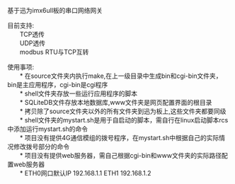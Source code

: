基于迅为imx6ull板的串口网络网关

目前支持:\
&emsp;&emsp;TCP透传\
&emsp;&emsp;UDP透传\
&emsp;&emsp;modbus RTU与TCP互转
        
使用事项:\
&emsp;&emsp;\* 在source文件夹内执行make,在上一级目录中生成bin和cgi-bin文件夹，bin是主应用程序，cgi-bin是cgi程序\
&emsp;&emsp;\* shell文件夹存放一些运行应用程序的脚本\
&emsp;&emsp;\* SQLiteDB文件存放本地数据库,www文件夹是网页配置界面的根目录\
&emsp;&emsp;\* 拷贝除了source文件夹以外的所有文件夹到迅为板上,这些文件夹都要同级\
&emsp;&emsp;\* shell文件夹的mystart.sh是用于自启动的脚本，需自行在linux启动脚本rcs中添加运行mystart.sh的命令\
&emsp;&emsp;\* 项目没有提供4G通信模组的拨号程序，在mystart.sh中根据自己的实际情况修改拨号部分的命令\
&emsp;&emsp;\* 项目没有提供web服务器，需自己根据cgi-bin和www文件夹的实际路径配置web服务器\
&emsp;&emsp;\* ETH0网口默认IP 192.168.1.1 ETH1 192.168.1.2
